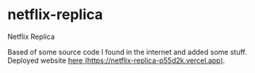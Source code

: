 # netflix-replica
Netflix Replica

Based of some source code I found in the internet and added some stuff. Deployed website [here (https://netflix-replica-p55d2k.vercel.app)](https://netflix-replica-p55d2k.vercel.app).
